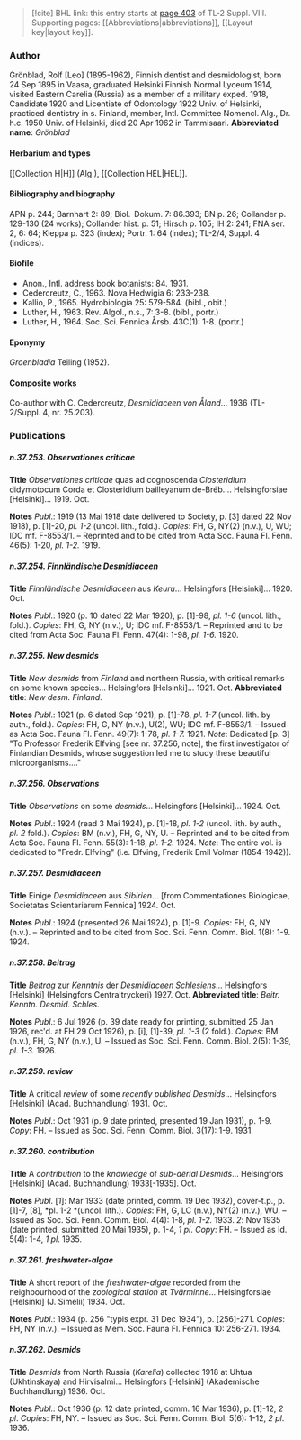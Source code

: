 > [!cite] BHL link: this entry starts at [page 403](https://www.biodiversitylibrary.org/page/33258881) of TL-2 Suppl. VIII.
> Supporting pages: [[Abbreviations|abbreviations]], [[Layout key|layout key]].

### Author

Grönblad, Rolf \[Leo\] (1895-1962), Finnish dentist and desmidologist, born 24 Sep 1895 in Vaasa, graduated Helsinki Finnish Normal Lyceum 1914, visited Eastern Carelia (Russia) as a member of a military exped. 1918, Candidate 1920 and Licentiate of Odontology 1922 Univ. of Helsinki, practiced dentistry in s. Finland, member, Intl. Committee Nomencl. Alg., Dr. h.c. 1950 Univ. of Helsinki, died 20 Apr 1962 in Tammisaari. 
**Abbreviated name**: *Grönblad*

#### Herbarium and types

[[Collection H|H]] (Alg.), [[Collection HEL|HEL]].

#### Bibliography and biography

APN p. 244; Barnhart 2: 89; Biol.-Dokum. 7: 86.393; BN p. 26; Collander p. 129-130 (24 works); Collander hist. p. 51; Hirsch p. 105; IH 2: 241; FNA ser. 2, 6: 64; Kleppa p. 323 (index); Portr. 1: 64 (index); TL-2/4, Suppl. 4 (indices).

#### Biofile

- Anon., Intl. address book botanists: 84. 1931.
- Cedercreutz, C., 1963. Nova Hedwigia 6: 233-238.
- Kallio, P., 1965. Hydrobiologia 25: 579-584. (bibl., obit.)
- Luther, H., 1963. Rev. Algol., n.s., 7: 3-8. (bibl., portr.)
- Luther, H., 1964. Soc. Sci. Fennica Årsb. 43C(1): 1-8. (portr.)

#### Eponymy

*Groenbladia* Teiling (1952).

#### Composite works

Co-author with C. Cedercreutz, *Desmidiaceen von Åland*... 1936 (TL-2/Suppl. 4, nr. 25.203).

### Publications

##### n.37.253. Observationes criticae

**Title**
*Observationes criticae* quas ad cognoscenda *Closteridium* didymotocum Corda et Closteridium bailleyanum de-Bréb.... Helsingforsiae \[Helsinki\]... 1919. Oct.

**Notes**
*Publ*.: 1919 (13 Mai 1918 date delivered to Society, p. \[3\] dated 22 Nov 1918), p. \[1\]-20, *pl. 1-2* (uncol. lith., fold.). *Copies*: FH, G, NY(2) (n.v.), U, WU; IDC mf. F-8553/1. – Reprinted and to be cited from Acta Soc. Fauna Fl. Fenn. 46(5): 1-20, *pl. 1-2.* 1919.

##### n.37.254. Finnländische Desmidiaceen

**Title**
*Finnländische Desmidiaceen* aus *Keuru*... Helsingfors \[Helsinki\]... 1920. Oct.

**Notes**
*Publ*.: 1920 (p. 10 dated 22 Mar 1920), p. \[1\]-98, *pl. 1-6* (uncol. lith., fold.). *Copies*: FH, G, NY (n.v.), U; IDC mf. F-8553/1. – Reprinted and to be cited from Acta Soc. Fauna Fl. Fenn. 47(4): 1-98, *pl. 1-6.* 1920.

##### n.37.255. New desmids

**Title**
*New desmids* from *Finland* and northern Russia, with critical remarks on some known species... Helsingfors \[Helsinki\]... 1921. Oct.
**Abbreviated title**: *New desm. Finland*.

**Notes**
*Publ*.: 1921 (p. 6 dated Sep 1921), p. \[1\]-78, *pl. 1-7* (uncol. lith. by auth., fold.). *Copies*: FH, G, NY (n.v.), U(2), WU; IDC mf. F-8553/1. – Issued as Acta Soc. Fauna Fl. Fenn. 49(7): 1-78, *pl. 1-7.* 1921.
*Note*: Dedicated \[p. 3\] "To Professor Frederik Elfving \[see nr. 37.256, note\], the first investigator of Finlandian Desmids, whose suggestion led me to study these beautiful microorganisms...."

##### n.37.256. Observations

**Title**
*Observations* on some *desmids*... Helsingfors \[Helsinki\]... 1924. Oct.

**Notes**
*Publ*.: 1924 (read 3 Mai 1924), p. \[1\]-18, *pl. 1-2* (uncol. lith. by auth., *pl. 2* fold.). *Copies*: BM (n.v.), FH, G, NY, U. – Reprinted and to be cited from Acta Soc. Fauna Fl. Fenn. 55(3): 1-18, *pl. 1-2.* 1924.
*Note*: The entire vol. is dedicated to "Fredr. Elfving" (i.e. Elfving, Frederik Emil Volmar (1854-1942)).

##### n.37.257. Desmidiaceen

**Title**
Einige *Desmidiaceen* aus *Sibirien*... \[from Commentationes Biologicae, Societatas Scientariarum Fennica\] 1924. Oct.

**Notes**
*Publ*.: 1924 (presented 26 Mai 1924), p. \[1\]-9. *Copies*: FH, G, NY (n.v.). – Reprinted and to be cited from Soc. Sci. Fenn. Comm. Biol. 1(8): 1-9. 1924.

##### n.37.258. Beitrag

**Title**
*Beitrag* zur *Kenntnis* der *Desmidiaceen Schlesiens*... Helsingfors \[Helsinki\] (Helsingfors Centraltryckeri) 1927. Oct.
**Abbreviated title**: *Beitr. Kenntn. Desmid. Schles.*

**Notes**
*Publ*.: 6 Jul 1926 (p. 39 date ready for printing, submitted 25 Jan 1926, rec'd. at FH 29 Oct 1926), p. \[i\], \[1\]-39, *pl. 1-3* (2 fold.). *Copies*: BM (n.v.), FH, G, NY (n.v.), U. – Issued as Soc. Sci. Fenn. Comm. Biol. 2(5): 1-39, *pl. 1-3.* 1926.

##### n.37.259. review

**Title**
A critical *review* of some *recently published Desmids*... Helsingfors \[Helsinki\] (Acad. Buchhandlung) 1931. Oct.

**Notes**
*Publ*.: Oct 1931 (p. 9 date printed, presented 19 Jan 1931), p. 1-9. *Copy*: FH. – Issued as Soc. Sci. Fenn. Comm. Biol. 3(17): 1-9. 1931.

##### n.37.260. contribution

**Title**
A *contribution* to the *knowledge* of *sub-aërial Desmids*... Helsingfors \[Helsinki\] (Acad. Buchhandlung) 1933\[-1935\]. Oct.

**Notes**
*Publ*. \[*1*\]: Mar 1933 (date printed, comm. 19 Dec 1932), cover-t.p., p. \[1\]-7, \[8\], *pl. 1-2 *(uncol. lith.). *Copies*: FH, G, LC (n.v.), NY(2) (n.v.), WU. – Issued as Soc. Sci. Fenn. Comm. Biol. 4(4): 1-8, *pl. 1-2.* 1933.
*2*: Nov 1935 (date printed, submitted 20 Mai 1935), p. 1-4, *1 pl*. *Copy*: FH. – Issued as Id. 5(4): 1-4, *1 pl*. 1935.

##### n.37.261. freshwater-algae

**Title**
A short report of the *freshwater-algae* recorded from the neighbourhood of the *zoological station* at *Tvärminne*... Helsingforsiae \[Helsinki\] (J. Simelii) 1934. Oct.

**Notes**
*Publ*.: 1934 (p. 256 "typis expr. 31 Dec 1934"), p. \[256\]-271. *Copies*: FH, NY (n.v.). – Issued as Mem. Soc. Fauna Fl. Fennica 10: 256-271. 1934.

##### n.37.262. Desmids

**Title**
*Desmids* from North Russia (*Karelia*) collected 1918 at Uhtua (Ukhtinskaya) and Hirvisalmi... Helsingfors \[Helsinki\] (Akademische Buchhandlung) 1936. Oct.

**Notes**
*Publ*.: Oct 1936 (p. 12 date printed, comm. 16 Mar 1936), p. \[1\]-12, *2 pl*. *Copies*: FH, NY. – Issued as Soc. Sci. Fenn. Comm. Biol. 5(6): 1-12, *2 pl*. 1936.

